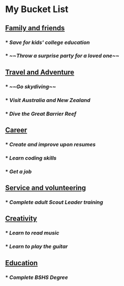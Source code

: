 <h1> My Bucket List

<h2> <u>Family and friends</u>
<h3>  * <i>Save for kids' college education</i>
<h3>  * ~~<i>Throw a surprise party for a loved one</i>~~

<h2> <u>Travel and Adventure</u>
<h3>  * ~~<i>Go skydiving</i>~~
<h3>  * <i>Visit Australia and New Zealand</i>
<h3>  * <i>Dive the Great Barrier Reef</i>
 
<h2> <u>Career</u>
<h3>  * <i>Create and improve upon resumes</i>
<h3>  * <i>Learn coding skills</i>
<h3>  * <i>Get a job</i>

<h2> <u>Service and volunteering</u>
<h3>  * <i>Complete adult Scout Leader training</i>
 
<h2> <u>Creativity</u>
<h3>  * <i>Learn to read music</i>
<h3>  * <i>Learn to play the guitar</i>

<h2> <u>Education</u>
<h3>  * <i>Complete BSHS Degree</i>
